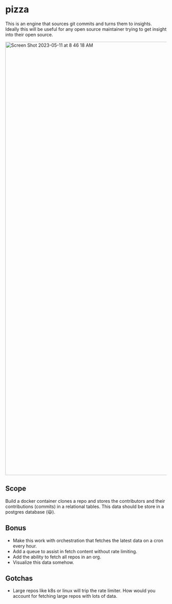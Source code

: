 # pizza
This is an engine that sources git commits and turns them to insights. Ideally this will be useful for any open source maintainer trying to get insight into their open source. 

<img width="1350" alt="Screen Shot 2023-05-11 at 8 46 18 AM" src="https://github.com/open-sauced/pizza/assets/5713670/b91989d8-df6d-4631-8d7d-3089b76ee113">

## Scope
Build a docker container clones a repo and stores the contributors and their contributions (commits) in a relational tables. This data should be store in a postgres database (😃). 

## Bonus
- Make this work with orchestration that fetches the latest data on a cron every hour.
- Add a queue to assist in fetch content without rate limiting.
- Add the ability to fetch all repos in an org.
- Visualize this data somehow.

## Gotchas
- Large repos like k8s or linux will trip the rate limiter. How would you account for fetching large repos with lots of data.

